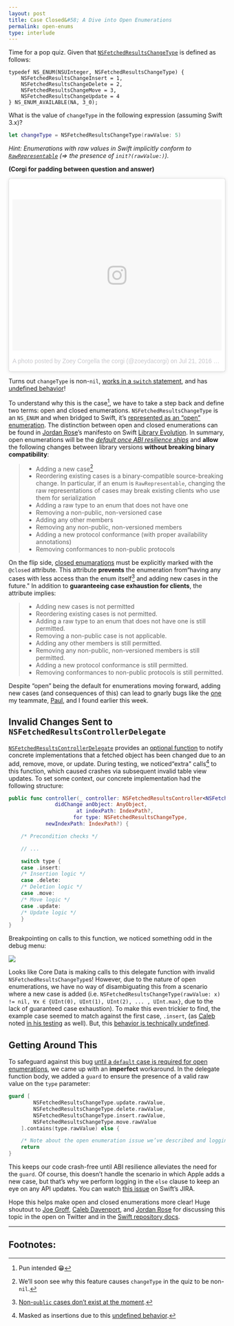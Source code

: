 ```yaml
---
layout: post
title: Case Closed&#58; A Dive into Open Enumerations
permalink: open-enums
type: interlude
---
```


Time for a pop quiz. Given that [`NSFetchedResultsChangeType`](https://developer.apple.com/reference/coredata/nsfetchedresultschangetype) is defined as follows:

```objc
typedef NS_ENUM(NSUInteger, NSFetchedResultsChangeType) {
	NSFetchedResultsChangeInsert = 1,
	NSFetchedResultsChangeDelete = 2,
	NSFetchedResultsChangeMove = 3,
	NSFetchedResultsChangeUpdate = 4
} NS_ENUM_AVAILABLE(NA, 3_0);
```

What is the value of `changeType` in the following expression (assuming Swift 3.x)?

```swift
let changeType = NSFetchedResultsChangeType(rawValue: 5)
```

_Hint: Enumerations with raw values in Swift implicitly conform to [`RawRepresentable`](https://developer.apple.com/reference/swift/rawrepresentable) (⇒ the presence of `init?(rawValue:)`)._

__(Corgi for padding between question and answer)__

<blockquote class="instagram-media" data-instgrm-version="7" style=" background:#FFF; border:0; border-radius:3px; box-shadow:0 0 1px 0 rgba(0,0,0,0.5),0 1px 10px 0 rgba(0,0,0,0.15); margin: 1px; max-width:658px; padding:0; width:99.375%; width:-webkit-calc(100% - 2px); width:calc(100% - 2px);"><div style="padding:8px;"> <div style=" background:#F8F8F8; line-height:0; margin-top:40px; padding:36.1111111111% 0; text-align:center; width:100%;"> <div style=" background:url(data:image/png;base64,iVBORw0KGgoAAAANSUhEUgAAACwAAAAsCAMAAAApWqozAAAABGdBTUEAALGPC/xhBQAAAAFzUkdCAK7OHOkAAAAMUExURczMzPf399fX1+bm5mzY9AMAAADiSURBVDjLvZXbEsMgCES5/P8/t9FuRVCRmU73JWlzosgSIIZURCjo/ad+EQJJB4Hv8BFt+IDpQoCx1wjOSBFhh2XssxEIYn3ulI/6MNReE07UIWJEv8UEOWDS88LY97kqyTliJKKtuYBbruAyVh5wOHiXmpi5we58Ek028czwyuQdLKPG1Bkb4NnM+VeAnfHqn1k4+GPT6uGQcvu2h2OVuIf/gWUFyy8OWEpdyZSa3aVCqpVoVvzZZ2VTnn2wU8qzVjDDetO90GSy9mVLqtgYSy231MxrY6I2gGqjrTY0L8fxCxfCBbhWrsYYAAAAAElFTkSuQmCC); display:block; height:44px; margin:0 auto -44px; position:relative; top:-22px; width:44px;"></div></div><p style=" color:#c9c8cd; font-family:Arial,sans-serif; font-size:14px; line-height:17px; margin-bottom:0; margin-top:8px; overflow:hidden; padding:8px 0 7px; text-align:center; text-overflow:ellipsis; white-space:nowrap;"><a href="https://www.instagram.com/p/BIJhXdhghyO/" style=" color:#c9c8cd; font-family:Arial,sans-serif; font-size:14px; font-style:normal; font-weight:normal; line-height:17px; text-decoration:none;" target="_blank">A photo posted by Zoey Corgella the corgi (@zoeydacorgi)</a> on <time style=" font-family:Arial,sans-serif; font-size:14px; line-height:17px;" datetime="2016-07-22T03:32:07+00:00">Jul 21, 2016 at 8:32pm PDT</time></p></div></blockquote> <script async defer src="//platform.instagram.com/en_US/embeds.js"></script>

Turns out `changeType` is non-`nil`, [works in a `switch` statement](https://twitter.com/jckarter/status/720413224110129152), and has [undefined behavior](https://twitter.com/jckarter/status/720413571734118400)!

To understand why this is the case[^1], we have to take a step back and define two terms: open and closed enumerations. `NSFetchedResultsChangeType` is an `NS_ENUM` and when bridged to Swift, it’s [represented as an “open” enumeration](https://twitter.com/jckarter/status/720413830329663488). The distinction between open and closed enumerations can be found in [Jordan Rose](https://twitter.com/UINT_MIN)’s manifesto on Swift [Library Evolution](https://github.com/apple/swift/blob/26fcd8c1e2a716b1b695de39e9be470c2a1814ba/docs/LibraryEvolution.rst#enums). In summary, open enumerations will be the [_default once ABI resilience ships_](https://twitter.com/jckarter/status/720413830329663488) and __allow__ the following changes between library versions __without breaking binary compatibility__:


> - Adding a new case[^2]
> - Reordering existing cases is a binary-compatible source-breaking change. In particular, if an enum is `RawRepresentable`, changing the raw representations of cases may break existing clients who use them for serialization
> - Adding a raw type to an enum that does not have one
> - Removing a non-public, non-versioned case
> - Adding any other members
> - Removing any non-public, non-versioned members
> - Adding a new protocol conformance (with proper availability annotations)
> - Removing conformances to non-public protocols

On the flip side, [closed enumarations](https://github.com/apple/swift/blob/26fcd8c1e2a716b1b695de39e9be470c2a1814ba/docs/LibraryEvolution.rst#closed-enums) must be explicitly marked with the `@closed` attribute. This attribute __prevents__ the enumeration from“having any cases with less access than the enum itself[^3] and adding new cases in the future." In addition to __guaranteeing case exhaustion for clients__, the attribute implies:

> - Adding new cases is not permitted
> - Reordering existing cases is not permitted.
> - Adding a raw type to an enum that does not have one is still permitted.
> - Removing a non-public case is not applicable.
> - Adding any other members is still permitted.
> - Removing any non-public, non-versioned members is still permitted.
> - Adding a new protocol conformance is still permitted.
> - Removing conformances to non-public protocols is still permitted.

Despite “open” being the default for enumerations moving forward, adding new cases (and consequences of this) can lead to gnarly bugs like the [one](https://forums.developer.apple.com/thread/11662) my teammate, [Paul](http://twitter.com/paulrehkugler), and I found earlier this week.

## Invalid Changes Sent to `NSFetchedResultsControllerDelegate`

[`NSFetchedResultsControllerDelegate`](https://developer.apple.com/reference/coredata/nsfetchedresultscontrollerdelegate) provides an [optional function](https://developer.apple.com/reference/coredata/nsfetchedresultscontrollerdelegate/1622296-controller) to notify concrete implementations that a fetched object has been changed due to an add, remove, move, or update. During testing, we noticed“extra" calls[^4] to this function, which caused crashes via subsequent invalid table view updates. To set some context, our concrete implementation had the following structure:

```swift
public func controller(_ controller: NSFetchedResultsController<NSFetchRequestResult>,
               didChange anObject: AnyObject,
                      at indexPath: IndexPath?,
                     for type: NSFetchedResultsChangeType,
            newIndexPath: IndexPath?) {

	/* Precondition checks */

	// ...

	switch type {
	case .insert:
	/* Insertion logic */
	case .delete:
	/* Deletion logic */
	case .move:
	/* Move logic */
	case .update:
	/* Update logic */
	}
}
```

Breakpointing on calls to this function, we noticed something odd in the debug menu:

![](https://i.imgur.com/XZbBx1a.png)

Looks like Core Data is making calls to this delegate function with invalid `NSFetchedResultsChangeType`s! However, due to the nature of open enumerations, we have no way of disambiguating this from a scenario where a new case is added (i.e. `NSFetchedResultsChangeType(rawValue: x) != nil, ∀x ∈ {UInt(0), UInt(1), UInt(2), ... , UInt.max}`, due to the lack of guaranteed case exhaustion). To make this even trickier to find, the example case seemed to match against the first case, `.insert`, (as [Caleb](https://twitter.com/calebd) noted [in his testing](https://twitter.com/calebd/status/720413415894683649) as well). But, this [behavior is technically undefined](https://twitter.com/jckarter/status/720413571734118400).

## Getting Around This

To safeguard against this bug [until a `default` case is required for open enumerations](https://twitter.com/jckarter/status/723339235126849537), we came up with an __imperfect__ workaround. In the delegate function body, we added a `guard` to ensure the presence of a valid raw value on the `type` parameter:

```swift
guard [
		NSFetchedResultsChangeType.update.rawValue,
		NSFetchedResultsChangeType.delete.rawValue,
		NSFetchedResultsChangeType.insert.rawValue,
		NSFetchedResultsChangeType.move.rawValue
	].contains(type.rawValue) else {

	/* Note about the open enumeration issue we’ve described and logging to track this in production */
	return
}
```

This keeps our code crash-free until ABI resilience alleviates the need for the `guard`. Of course, this doesn’t handle the scenario in which Apple adds a new case, but that’s why we perform logging in the `else` clause to keep an eye on any API updates. You can watch [this issue](https://bugs.swift.org/browse/SR-1258) on Swift’s JIRA.

Hope this helps make open and closed enumerations more clear! Huge shoutout to [Joe Groff](http://twitter.com/jckarter), [Caleb Davenport](https://twitter.com/calebd), and [Jordan Rose](https://twitter.com/UINT_MIN) for discussing this topic in the open on Twitter and in the [Swift repository docs](https://github.com/apple/swift/tree/26fcd8c1e2a716b1b695de39e9be470c2a1814ba/docs).

---

## Footnotes:

[^1]: Pun intended 😁

[^2]: We’ll soon see why this feature causes `changeType` in the quiz to be non-`nil`.

[^3]: [Non-`public` cases don’t exist at the moment](https://github.com/apple/swift/blame/26fcd8c1e2a716b1b695de39e9be470c2a1814ba/docs/LibraryEvolution.rst#L828).

[^4]: Masked as insertions due to this [undefined behavior](https://twitter.com/calebd/status/720413415894683649).
